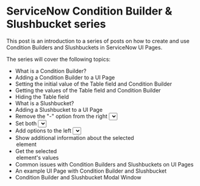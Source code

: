 # ServiceNow Condition Builder & Slushbucket series
This post is an introduction to a series of posts on how to create and use Condition Builders and Slushbuckets in ServiceNow UI Pages.

The series will cover the following topics:
 - What is a Condition Builder?
 - Adding a Condition Builder to a UI Page
 - Setting the initial value of the Table field and Condition Builder
 - Getting the values of the Table field and Condition Builder
 - Hiding the Table field
 - What is a Slushbucket?
 - Adding a Slushbucket to a UI Page
 - Remove the "-" option from the right <select> element
 - Set both <select> elements to be disabled while the options on the left are being updated
 - Add options to the left <select> element
 - Show additional information about the selected <option> element
 - Get the selected <option> element's values
 - Common issues with Condition Builders and Slushbuckets on UI Pages
 - An example UI Page with Condition Builder and Slushbucket
 - Condition Builder and Slushbucket Modal Window
